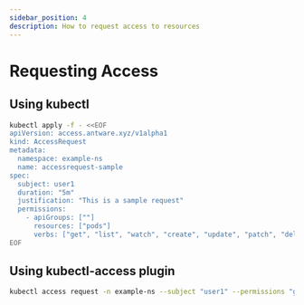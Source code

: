 ```yaml
---
sidebar_position: 4
description: How to request access to resources
---
```


# Requesting Access

## Using kubectl

```sh
kubectl apply -f - <<EOF
apiVersion: access.antware.xyz/v1alpha1
kind: AccessRequest
metadata:
  namespace: example-ns
  name: accessrequest-sample
spec:
  subject: user1
  duration: "5m"
  justification: "This is a sample request"
  permissions: 
    - apiGroups: [""]
      resources: ["pods"]
      verbs: ["get", "list", "watch", "create", "update", "patch", "delete"]
EOF
```

## Using kubectl-access plugin

```sh
kubectl access request -n example-ns --subject "user1" --permissions "get,list,watch,create,update,patch,delete:pods"
```